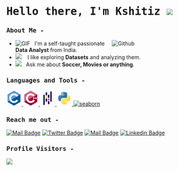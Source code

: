 <h1><samp> Hello there, I'm Kshitiz <img src = "https://raw.githubusercontent.com/MartinHeinz/MartinHeinz/master/wave.gif" width = 50px> </samp></h1>

<h3><samp> About Me - </samp></h3>

<img width="45%" align="right" alt="Github" src="https://i.pinimg.com/originals/8b/35/fe/8b35fef55fba1a201c9c7a11d3ec3d64.gif" />

- <img alt="GIF" src="https://media.giphy.com/media/NE353aasvIpC7u6aHv/giphy.gif" width="30" /> &nbsp; I'm a self-taught passionate **Data Analyst** from India. <br>
- <img src="https://github.com/SP-XD/SP-XD/blob/main/images/hyperkitty.gif?raw=true" width="25" />&nbsp;&nbsp;&nbsp; I like exploring **Datasets** and analyzing them. <br>
- <img src="https://github.com/SP-XD/SP-XD/blob/main/images/message.gif?raw=true" width="30" />&nbsp;&nbsp; Ask me about **Soccer, Movies or anything**. <br>

<h3><samp> Languages and Tools - </samp></h3>

<p align="left"> <a href="https://www.cprogramming.com/" target="_blank" rel="noreferrer"> <img src="https://raw.githubusercontent.com/devicons/devicon/master/icons/c/c-original.svg" alt="c" width="40" height="40"/> </a> <a href="https://www.w3schools.com/cpp/" target="_blank" rel="noreferrer"> <img src="https://raw.githubusercontent.com/devicons/devicon/master/icons/cplusplus/cplusplus-original.svg" alt="cplusplus" width="40" height="40"/> </a> <a href="https://pandas.pydata.org/" target="_blank" rel="noreferrer"> <img src="https://raw.githubusercontent.com/devicons/devicon/2ae2a900d2f041da66e950e4d48052658d850630/icons/pandas/pandas-original.svg" alt="pandas" width="40" height="40"/> </a> <a href="https://www.python.org" target="_blank" rel="noreferrer"> <img src="https://raw.githubusercontent.com/devicons/devicon/master/icons/python/python-original.svg" alt="python" width="40" height="40"/> </a> <a href="https://seaborn.pydata.org/" target="_blank" rel="noreferrer"> <img src="https://seaborn.pydata.org/_images/logo-mark-lightbg.svg" alt="seaborn" width="40" height="40"/> </a> </p>
  
<h3><samp>Reach me out - </samp></h3>

[![Mail Badge](https://img.shields.io/badge/-@Kshitiz-c0392b?style=flat&labelColor=c0392b&logo=gmail&logoColor=white&link=mailto:khandalkshitiz007@gmail.com)](mailto:khandalkshitiz007@gmail.com) 
[![Twitter Badge](https://img.shields.io/badge/-@Kshitiz-1ca0f1?style=flat&labelColor=1ca0f1&logo=twitter&logoColor=white&link=https://twitter.com/kshitiz_khandal)](https://twitter.com/kshitiz_khandal) 
[![Mail Badge](https://img.shields.io/badge/-@kxhitizz-e84393?style=flat&labelColor=e84393&logo=instagram&logoColor=white)](https://www.instagram.com/kxhitizz/) 
[![Linkedin Badge](https://img.shields.io/badge/-@KshitizKhandal-0e76a8?style=flat&labelColor=0e76a8&logo=linkedin&logoColor=white)](https://www.linkedin.com/in/kshitiz-khandal-a08743172) 

   
<h3><samp> Profile Visitors - </samp></h3>

<!-- ![visitors](https://visitor-badge.glitch.me/badge?page_id=KshitizKhandal.KshitizKhandal)
 -->
 ![](https://komarev.com/ghpvc/?username=KshitizKhandal&color=orange&style=flat&label=Profile+Visitors)
